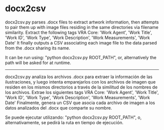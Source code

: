 # docx2csv
docx2csv.py parses .docx files to extract artwork information, then attempts to
pair them up with image files residing in the same directories via filename similarity. 
Extract the following tags VRA Core: 'Work Agent', 'Work Title', 'Work ID', 'Work Type', 'Work Description', 'Work Measurements', 'Work Date'
It finally outputs a CSV associating each image file to the data parsed from the .docx sharing its name.

It can be run using: "python docx2csv.py ROOT_PATH", or, alternatively the path will be asked for at runtime.

---------------------------

docx2csv.py analiza los archivos .docx para extraer la información de las ilustraciones,
y luego intenta emparejarlos con los archivos de imagen que residen en los mismos directorios
a través de la similitud de los nombres de los archivos. 
Extrae los siguientes tags VRA Core: 'Work Agent', 'Work Title', 'Work ID', 'Work Type', 'Work Description', 'Work Measurements', 'Work Date'
Finalmente, genera un CSV que asocia cada archivo de imagen a los datos analizados del .docx que comparte su nombre.

Se puede ejecutar utilizando: "python docx2csv.py ROOT_PATH", o, alternativamente, se pedirá la ruta en tiempo de ejecución.
